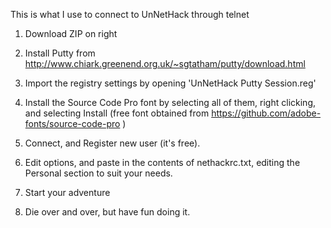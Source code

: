 This is what I use to connect to UnNetHack through telnet

1. Download ZIP on right

2. Install Putty  from http://www.chiark.greenend.org.uk/~sgtatham/putty/download.html

3. Import the registry settings by opening 'UnNetHack Putty Session.reg'

4. Install the Source Code Pro font by selecting all of them, right clicking, and selecting Install (free font obtained from https://github.com/adobe-fonts/source-code-pro )

5. Connect, and Register new user (it's free).

6. Edit options, and paste in the contents of nethackrc.txt, editing the Personal section to suit your needs.

7. Start your adventure

8. Die over and over, but have fun doing it.
